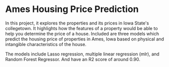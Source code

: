 # Ames Housing Price Prediction
In this project, it explores the properties and its prices in Iowa State's collegetown. It highlights how the features of a property would be able to help you determine the price of a house. Included are three models which predict the housing price of properties in Ames, Iowa based on physical and intangible characteristics of the house. 

The models include Lasso regression, multiple linear regression (mlr), and Random Forest Regressor. And have an R2 score of around 0.90. 